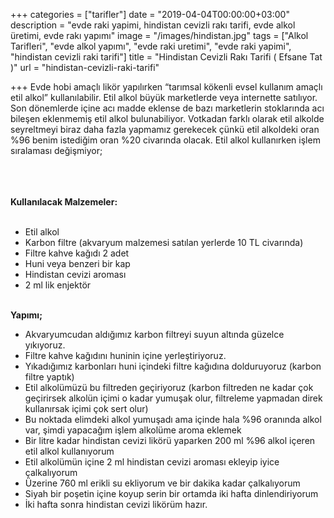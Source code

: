 +++
categories = ["tarifler"]
date = "2019-04-04T00:00:00+03:00"
description = "evde raki yapimi, hindistan cevizli rakı tarifi, evde alkol üretimi, evde rakı yapımı"
image = "/images/hindistan.jpg"
tags = ["Alkol Tarifleri", "evde alkol yapımı", "evde raki uretimi", "evde raki yapimi", "hindistan cevizli raki tarifi"]
title = "Hindistan Cevizli Rakı Tarifi ( Efsane Tat )"
url = "hindistan-cevizli-raki-tarifi"

+++
Evde hobi amaçlı likör yapılırken “tarımsal kökenli evsel kullanım amaçlı etil alkol” kullanılabilir. Etil alkol büyük marketlerde veya internette  satılıyor. Son dönemlerde içine acı madde eklense de bazı marketlerin stoklarında acı bileşen eklenmemiş etil alkol bulunabiliyor. Votkadan farklı olarak etil alkolde seyreltmeyi biraz daha fazla yapmamız gerekecek çünkü etil alkoldeki oran %96 benim istediğim oran %20 civarında olacak. Etil alkol kullanırken işlem sıralaması değişmiyor;

<br><br>  
**Kullanılacak Malzemeler:** <br><br>

* Etil alkol
* Karbon filtre (akvaryum malzemesi satılan yerlerde 10 TL civarında)
* Filtre kahve kağıdı 2 adet
* Huni veya benzeri bir kap
* Hindistan cevizi aroması
* 2 ml lik enjektör <br><br>

**Yapımı;** <br>

* Akvaryumcudan aldığımız karbon filtreyi suyun altında güzelce yıkıyoruz.
* Filtre kahve kağıdını huninin içine yerleştiriyoruz.
* Yıkadığımız karbonları huni içindeki filtre kağıdına dolduruyoruz (karbon filtre yaptık)
* Etil alkolümüzü bu filtreden geçiriyoruz (karbon filtreden ne kadar çok geçirirsek alkolün içimi o kadar yumuşak olur, filtreleme yapmadan direk kullanırsak içimi çok sert olur)
* Bu noktada elimdeki alkol yumuşadı ama içinde hala %96 oranında alkol var, şimdi yapacağım işlem alkolüme aroma eklemek
* Bir litre kadar hindistan cevizi likörü yaparken 200 ml %96 alkol içeren etil alkol kullanıyorum
* Etil alkolümün içine 2 ml hindistan cevizi aroması ekleyip iyice çalkalıyorum
* Üzerine 760 ml erikli su ekliyorum ve bir dakika kadar çalkalıyorum
* Siyah bir poşetin içine koyup serin bir ortamda iki hafta dinlendiriyorum
* İki hafta sonra hindistan cevizi likörüm hazır.